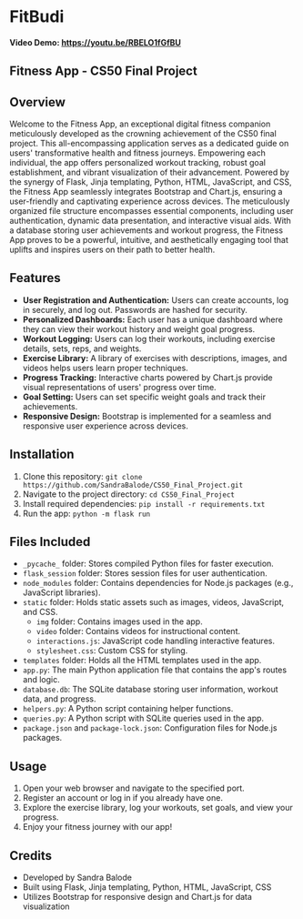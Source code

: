 # FitBudi
#### Video Demo:  <https://youtu.be/RBELO1fGfBU>
## Fitness App - CS50 Final Project

## Overview

Welcome to the Fitness App, an exceptional digital fitness companion meticulously developed as the crowning achievement of the CS50 final project. This all-encompassing application serves as a dedicated guide on users' transformative health and fitness journeys. Empowering each individual, the app offers personalized workout tracking, robust goal establishment, and vibrant visualization of their advancement. Powered by the synergy of Flask, Jinja templating, Python, HTML, JavaScript, and CSS, the Fitness App seamlessly integrates Bootstrap and Chart.js, ensuring a user-friendly and captivating experience across devices. The meticulously organized file structure encompasses essential components, including user authentication, dynamic data presentation, and interactive visual aids. With a database storing user achievements and workout progress, the Fitness App proves to be a powerful, intuitive, and aesthetically engaging tool that uplifts and inspires users on their path to better health.

## Features

- **User Registration and Authentication:** Users can create accounts, log in securely, and log out. Passwords are hashed for security.
- **Personalized Dashboards:** Each user has a unique dashboard where they can view their workout history and weight goal progress.
- **Workout Logging:** Users can log their workouts, including exercise details, sets, reps, and weights.
- **Exercise Library:** A library of exercises with descriptions, images, and videos helps users learn proper techniques.
- **Progress Tracking:** Interactive charts powered by Chart.js provide visual representations of users' progress over time.
- **Goal Setting:** Users can set specific weight goals and track their achievements.
- **Responsive Design:** Bootstrap is implemented for a seamless and responsive user experience across devices.

## Installation

1. Clone this repository: `git clone https://github.com/SandraBalode/CS50_Final_Project.git`
2. Navigate to the project directory: `cd CS50_Final_Project`
3. Install required dependencies: `pip install -r requirements.txt`
5. Run the app: `python -m flask run`

## Files Included

- `_pycache_` folder: Stores compiled Python files for faster execution.
- `flask_session` folder: Stores session files for user authentication.
- `node_modules` folder: Contains dependencies for Node.js packages (e.g., JavaScript libraries).
- `static` folder: Holds static assets such as images, videos, JavaScript, and CSS.
    - `img` folder: Contains images used in the app.
    - `video` folder: Contains videos for instructional content.
    - `interactions.js`: JavaScript code handling interactive features.
    - `stylesheet.css`: Custom CSS for styling.
- `templates` folder: Holds all the HTML templates used in the app.
- `app.py`: The main Python application file that contains the app's routes and logic.
- `database.db`: The SQLite database storing user information, workout data, and progress.
- `helpers.py`: A Python script containing helper functions.
- `queries.py`: A Python script with SQLite queries used in the app.
- `package.json` and `package-lock.json`: Configuration files for Node.js packages.

## Usage

1. Open your web browser and navigate to the specified port.
2. Register an account or log in if you already have one.
3. Explore the exercise library, log your workouts, set goals, and view your progress.
4. Enjoy your fitness journey with our app!

## Credits

- Developed by Sandra Balode
- Built using Flask, Jinja templating, Python, HTML, JavaScript, CSS
- Utilizes Bootstrap for responsive design and Chart.js for data visualization